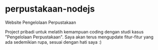 # perpustakaan-nodejs
Website Pengelolaan Perpustakaan

Project pribadi untuk melatih kemampuan coding dengan studi kasus "Pengelolaan Perpustakaan".
Saya akan terus mengupdate fitur-fitur yang ada sedemikian rupa, sesuai dengan hati saya :)
